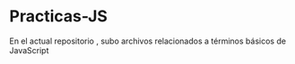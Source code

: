 # Practicas-JS
 En el actual repositorio , subo archivos relacionados a términos básicos de JavaScript
